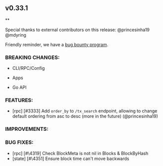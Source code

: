 ## v0.33.1

\*\*

Special thanks to external contributors on this release:
@princesinha19 @mdyring

Friendly reminder, we have a [bug bounty
program](https://hackerone.com/tendermint).

### BREAKING CHANGES:

- CLI/RPC/Config

- Apps

- Go API

### FEATURES:

- [rpc] [\#3333] Add `order_by` to `/tx_search` endpoint, allowing to change default ordering from asc to desc (more in the future) (@princesinha19)

### IMPROVEMENTS:

### BUG FIXES:

- [rpc] [#\4319] Check BlockMeta is not nil in Blocks & BlockByHash
- [state] [#\4351] Ensure block time can't move backwards

